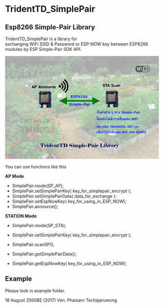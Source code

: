 TridentTD_SimplePair
============
Esp8266  Simple-Pair Library
---------------------------------------------

TridentTD_SimplePair is a library for  
exchanging  WiFi SSID & Password   or ESP-NOW key
between ESP8266 modules by ESP Simple-Pair SDK API.

![tridenttd_simplepair_lib](tridenttd_simplepair_lib.png)

You can use functions like this

**AP Mode**

- SimplePair.mode(SP_AP);
- SimplePair.setSimplePairKey( key_for_simplepair_encrypt );
- SimplePair.setSimplePairData( data_for_exchange );
- SimplePair.setEspNowKey( key_for_using_in_ESP_NOW);
- SimplePair.annource();


**STATION Mode** 

- SimplePair.mode(SP_STA);
- SimplePair.setSimplePairKey( key_for_simplepair_encrypt );
- SimplePair.scanSP();
- SimplePair.getSimplePairData();


- SimplePair.getEspNowKey( key_for_using_in_ESP_NOW);

Example
---
Please look in example folder.

18 August 2560BE  (2017)
Ven. Phaisarn Techajaruwong
